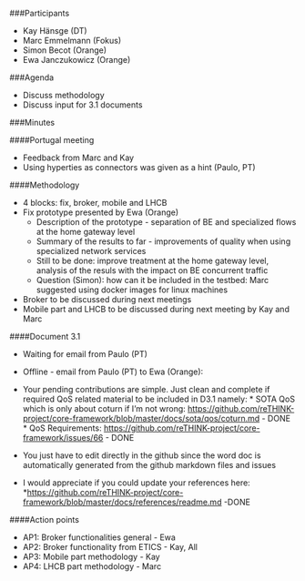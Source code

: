 ###Participants
* Kay Hänsge (DT)
* Marc Emmelmann (Fokus)
* Simon Becot (Orange)
* Ewa Janczukowicz (Orange)

###Agenda
* Discuss methodology
* Discuss input for 3.1 documents

###Minutes

####Portugal meeting
- Feedback from Marc and Kay
- Using hyperties as connectors was given as a hint (Paulo, PT)

####Methodology
- 4 blocks: fix, broker, mobile and LHCB
- Fix prototype presented by Ewa (Orange)
    * Description of the prototype - separation of BE and specialized flows at the home gateway level
    * Summary of the results to far - improvements of quality when using specialized network services
    * Still to be done: improve treatment at the home gateway level, analysis of the resuls with the impact on BE concurrent traffic
    * Question (Simon): how can it be included in the testbed: Marc suggested using docker images for linux machines
- Broker to be discussed during next meetings
- Mobile part and LHCB to be discussed during next meeting by Kay and Marc

####Document 3.1
- Waiting for email from Paulo (PT)

- Offline - email from Paulo (PT) to Ewa (Orange):
* Your pending contributions are simple. Just clean and complete if required QoS related material to be included in D3.1 namely: 
      * SOTA QoS which is only about coturn if I’m not wrong: https://github.com/reTHINK-project/core-framework/blob/master/docs/sota/qos/coturn.md  - DONE
      * QoS Requirements: https://github.com/reTHINK-project/core-framework/issues/66 - DONE
* You just have to edit directly in the github since the word doc is automatically generated from the github markdown files and issues

* I would appreciate if you could update your references here:
      *https://github.com/reTHINK-project/core-framework/blob/master/docs/references/readme.md -DONE


####Action points
* AP1: Broker functionalities general - Ewa
* AP2: Broker functionality from ETICS - Kay, All
* AP3: Mobile part methodology - Kay
* AP4: LHCB part methodology - Marc
